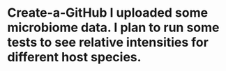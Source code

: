 # Create-a-GitHub I uploaded some microbiome data. I plan to run some tests to see relative intensities for different host species. 
